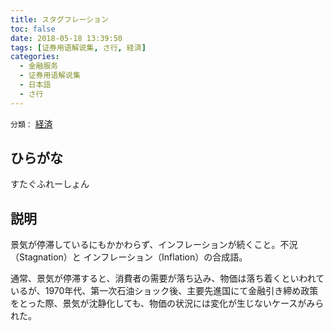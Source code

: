 ```yaml
---
title: スタグフレーション
toc: false
date: 2018-05-18 13:39:50
tags: [证券用语解说集, さ行, 経済]
categories:
  - 金融服务
  - 证券用语解说集
  - 日本語
  - さ行
---
```


`分類：` [経済](/tags/経済/)

## ひらがな

すたぐふれーしょん

## 説明

景気が停滞しているにもかかわらず、インフレーションが続くこと。不況（Stagnation）と インフレーション（Inflation）の合成語。

通常、景気が停滞すると、消費者の需要が落ち込み、物価は落ち着くといわれているが、1970年代、第一次石油ショック後、主要先進国にて金融引き締め政策をとった際、景気が沈静化しても、物価の状況には変化が生じないケースがみられた。
